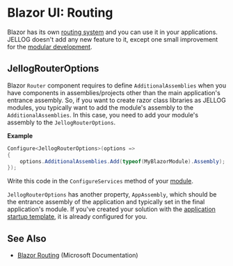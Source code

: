 # Blazor UI: Routing

Blazor has its own [routing system](https://docs.microsoft.com/en-us/aspnet/core/blazor/fundamentals/routing) and you can use it in your applications. JELLOG doesn't add any new feature to it, except one small improvement for the [modular development](../../Module-Development-Basics.md).

## JellogRouterOptions

Blazor `Router` component requires to define `AdditionalAssemblies` when you have components in assemblies/projects other than the main application's entrance assembly. So, if you want to create razor class libraries as JELLOG modules, you typically want to add the module's assembly to the `AdditionalAssemblies`. In this case, you need to add your module's assembly to the `JellogRouterOptions`.

**Example**

````csharp
Configure<JellogRouterOptions>(options =>
{
    options.AdditionalAssemblies.Add(typeof(MyBlazorModule).Assembly);
});
````

Write this code in the `ConfigureServices` method of your [module](../../Module-Development-Basics.md).

`JellogRouterOptions` has another property, `AppAssembly`, which should be the entrance assembly of the application and typically set in the final application's module. If you've created your solution with the [application startup template](../../Startup-Templates/Application.md), it is already configured for you.

## See Also

* [Blazor Routing](https://docs.microsoft.com/en-us/aspnet/core/blazor/fundamentals/routing) (Microsoft Documentation)